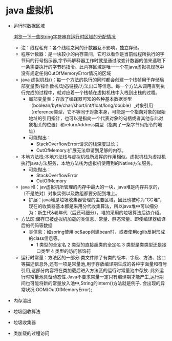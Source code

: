   # java 虚拟机
  -  运行时数据区域
  
       [浏览一下一些String字符串在运行时区域的分配情况](尚硅谷.JPG)
     - 注：线程私有：各个线程之间的计数器互不影响，独立存储。
     - 程序计数器：是一块较小的内存空间，它可以看作是当前线程所执行的字节码的行号指示器,字节码解释器工作时就是通过改变计数器的值来选取下一条需要执行的字节码指令。此内存区域是唯一一个在java虚拟机规范中没有规定任何OutOfMemoryError情况的区域
     - java 虚拟机栈()：每一个方法的执行的同时都会创建一个栈帧用于存储局部变量表/操作数栈/动态链接/方法出口等信息。每一个方法从调用直到执行完成的过程中，就对应着一个栈帧在虚拟机栈中入栈到出栈的过程。
        - 局部变量表：存放了编译器可知的各种基本数据类型（boolean/byte/char/short/int/float/long/double）,对象引用（reference类型，它不等同于对象本身，可能是一个指向对象的起始地址的引用指针，也可以是指向一个代表对象的句柄或者其他与此对象相关的位置）和returnAddress类型（指向了一条字节码指令的地址）
        - 可能抛出：
          - StackOverflowError:请求的栈深度过长；
          - OutOfMemory:扩展无法申请到足够的内存。
     - 本地方法栈:本地方法栈与虚拟机栈所发挥的作用相似。虚拟机栈为虚拟机执行java方法服务，本地方法栈为虚拟机使用到的Native方法服务。
       - 可能抛出：
          - StackOverflowError
          - OutOfMemory
     - java 堆：jav虚拟机所管理的内存中最大的一块，java堆是内存共享的，（不是绝对）对象实例以及数组都要分配到堆上。
        - 扩展：java堆是垃圾收集器管理的主要区域，因此也被称为“GC堆”，现在的收集器基本都是采用分代收集算法，所以java堆中可以细分为：新生代&老年代（后还可细分），堆的采用的垃圾算法后边介绍。
     - 方法区:储存已被虚拟机加载的类信息、常量、静态常量、即使编译器编译后的代码等数据
       - 类信息：如spring使用ioc&aop创建bean时，或者使用cglib反射形成的class信息等。
          - 1 类型的全定名 2 类型的直接超类的全定名 3 类型是类类型还是接口类型 4 类型的访问修饰符
     - 运行时常量：方法区的一部分.类文件除了有类的版本、字段、方法、接口等描述信息外,还有一项是常量池,用于存放编译期生成的各种字面量和符号引用,这部分内容将在类加载后进入方法区的运行时常量池中存放. 此外运行时常量池具备动态性.Java不要求常量一定只有编译期才能产生,运行期间也可能将新的常量放入池中,String的intern()方法就是例子.
             会出现的异常状况:OOM(OutOfMemoryError);
  -  内存溢出
  -  垃圾回收算法 
  -  垃圾收集器
  -  类加载的过程访问